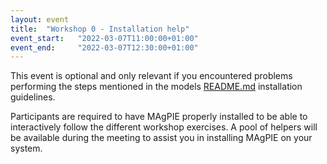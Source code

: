 ```yaml
---
layout: event
title:  "Workshop 0 - Installation help"
event_start:   "2022-03-07T11:00:00+01:00"
event_end:     "2022-03-07T12:30:00+01:00"
---
```


This event is optional and only relevant if you encountered problems performing the steps mentioned in the models [README.md] installation guidelines.

Participants are required to have MAgPIE properly installed to be able to interactively follow the different workshop exercises. A pool of helpers will be available during the meeting to assist you in installing MAgPIE on your system.

[README.md]:https://github.com/magpiemodel/magpie/blob/master/README.md#how-to-install
